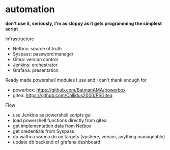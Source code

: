 # automation

**don't use it, seriously, I'm as sloppy as it gets programming the simplest script**

Infrastructure
- Netbox:   source of truth
- Syspass:  password manager
- Gitea:    version control
- Jenkins:  orchestrator
- Grafana:  presentation

Ready made powershell modules I use and I can't thank enough for
- powerbox: https://github.com/BatmanAMA/powerbox
- gitea:    https://github.com/Callidus2000/PSGitea

Flow
- use Jenkins as powershell scripts gui
- load powershell functions directly from gitea
- get implementation data from Netbox
- get credentials from Syspass
- do wathca wanna do on targets (vpshere, veeam, anything manageable)
- update db backend of grafana dashboard







